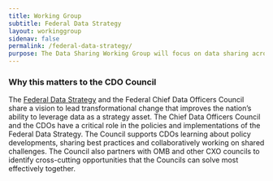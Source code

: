 ```yaml
---
title: Working Group
subtitle: Federal Data Strategy
layout: workinggroup
sidenav: false
permalink: /federal-data-strategy/
purpose: The Data Sharing Working Group will focus on data sharing across federal agencies, and develop a set of well‐written and diverse use cases identified through Listening Sessions, Focus Groups, Environmental Scans, Systematic Web Searches, Document Reviews, and Literature Reviews. These annotated use cases will be available through a Use Case Resource Center.
---
```


### Why this matters to the CDO Council
The <a href="https://strategy.data.gov/">Federal Data Strategy</a> and the Federal Chief Data Officers Council share a vision to lead transformational change that improves the nation’s ability to leverage data as a strategy asset.  The Chief Data Officers Council and the CDOs have a critical role in the policies and implementations of the Federal Data Strategy.  The Council supports CDOs learning about policy developments, sharing best practices and collaboratively working on shared challenges. The Council also partners with OMB and other CXO councils to  identify cross-cutting opportunities that the Councils can solve most effectively together.
